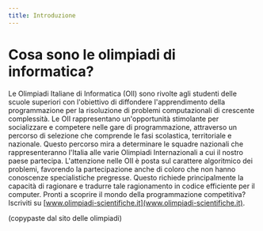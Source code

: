 ```yaml
---
title: Introduzione
---
```

# Cosa sono le olimpiadi di informatica?
Le Olimpiadi Italiane di Informatica (OII) sono rivolte agli studenti delle scuole superiori con l'obiettivo di diffondere l'apprendimento della programmazione per la risoluzione di problemi computazionali di crescente complessità. Le OII rappresentano un'opportunità stimolante per socializzare e competere nelle gare di programmazione, attraverso un percorso di selezione che comprende le fasi scolastica, territoriale e nazionale. Questo percorso mira a determinare le squadre nazionali che rappresenteranno l'Italia alle varie Olimpiadi Internazionali a cui il nostro paese partecipa. L'attenzione nelle OII è posta sul carattere algoritmico dei problemi, favorendo la partecipazione anche di coloro che non hanno conoscenze specialistiche pregresse. Questo richiede principalmente la capacità di ragionare e tradurre tale ragionamento in codice efficiente per il computer. Pronti a scoprire il mondo della programmazione competitiva? Iscriviti su [www.olimpiadi-scientifiche.it](www.olimpiadi-scientifiche.it). 

(copypaste dal sito delle olimpiadi)
